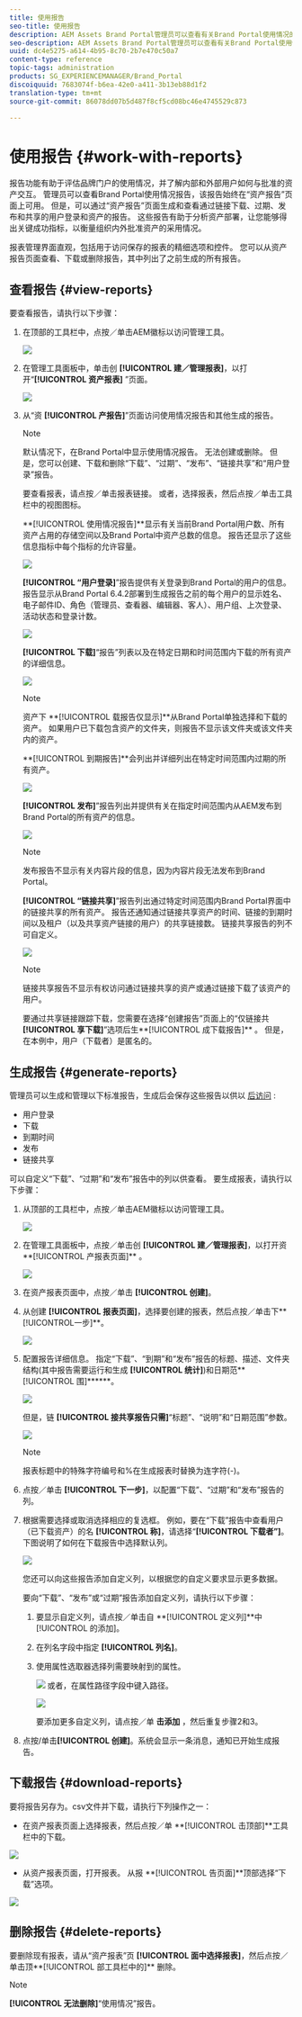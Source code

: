 ```yaml
---
title: 使用报告
seo-title: 使用报告
description: AEM Assets Brand Portal管理员可以查看有关Brand Portal使用情况的报告，以及创建、管理和查看有关通过Brand Portal共享的已下载、过期、发布和链接的资产的报告。
seo-description: AEM Assets Brand Portal管理员可以查看有关Brand Portal使用情况的报告，以及创建、管理和查看有关通过Brand Portal共享的已下载、过期、发布和链接的资产的报告。
uuid: dc4e5275-a614-4b95-8c70-2b7e470c50a7
content-type: reference
topic-tags: administration
products: SG_EXPERIENCEMANAGER/Brand_Portal
discoiquuid: 7683074f-b6ea-42e0-a411-3b13eb88d1f2
translation-type: tm+mt
source-git-commit: 86078dd07b5d487f8cf5cd08bc46e4745529c873

---
```



# 使用报告 {#work-with-reports}

报告功能有助于评估品牌门户的使用情况，并了解内部和外部用户如何与批准的资产交互。 管理员可以查看Brand Portal使用情况报告，该报告始终在“资产报告”页面上可用。 但是，可以通过“资产报告”页面生成和查看通过链接下载、过期、发布和共享的用户登录和资产的报告。 这些报告有助于分析资产部署，让您能够得出关键成功指标，以衡量组织内外批准资产的采用情况。

报表管理界面直观，包括用于访问保存的报表的精细选项和控件。 您可以从资产报告页面查看、下载或删除报告，其中列出了之前生成的所有报告。

## 查看报告 {#view-reports}

要查看报告，请执行以下步骤：

1. 在顶部的工具栏中，点按／单击AEM徽标以访问管理工具。

   ![](assets/aemlogo.png)

1. 在管理工具面板中，单击创 **[!UICONTROL 建／管理报表]**，以打开“**[!UICONTROL &#x200B;资产报表]** ”页面。

   ![](assets/access-asset-reports.png)

1. 从“资 **[!UICONTROL 产报告]**”页面访问使用情况报告和其他生成的报告。

   >[!NOTE]
   >
   >默认情况下，在Brand Portal中显示使用情况报告。 无法创建或删除。 但是，您可以创建、下载和删除“下载”、“过期”、“发布”、“链接共享”和“用户登录”报告。

   要查看报表，请点按／单击报表链接。 或者，选择报表，然后点按／单击工具栏中的视图图标。

   **[!UICONTROL 使用情况报告]**显示有关当前Brand Portal用户数、所有资产占用的存储空间以及Brand Portal中资产总数的信息。 报告还显示了这些信息指标中每个指标的允许容量。

   ![](assets/usage-report.png)

   **[!UICONTROL “用户登录]**”报告提供有关登录到Brand Portal的用户的信息。 报告显示从Brand Portal 6.4.2部署到生成报告之前的每个用户的显示姓名、电子邮件ID、角色（管理员、查看器、编辑器、客人）、用户组、上次登录、活动状态和登录计数。

   ![](assets/user-logins.png)

   **[!UICONTROL 下载]**“报告”列表以及在特定日期和时间范围内下载的所有资产的详细信息。

   ![](assets/download-report.png)

   >[!NOTE]
   >
   >资产下 **[!UICONTROL 载报告仅显示]**从Brand Portal单独选择和下载的资产。 如果用户已下载包含资产的文件夹，则报告不显示该文件夹或该文件夹内的资产。

   **[!UICONTROL 到期报告]**会列出并详细列出在特定时间范围内过期的所有资产。

   ![](assets/expiration-report.png)

   **[!UICONTROL 发布]**”报告列出并提供有关在指定时间范围内从AEM发布到Brand Portal的所有资产的信息。

   ![](assets/publish-report.png)

   >[!NOTE]
   >
   >发布报告不显示有关内容片段的信息，因为内容片段无法发布到Brand Portal。

   **[!UICONTROL “链接共享]**”报告列出通过特定时间范围内Brand Portal界面中的链接共享的所有资产。 报告还通知通过链接共享资产的时间、链接的到期时间以及租户（以及共享资产链接的用户）的共享链接数。 链接共享报告的列不可自定义。

   ![](assets/link-share-report.png)

   >[!NOTE]
   >
   >链接共享报告不显示有权访问通过链接共享的资产或通过链接下载了该资产的用户。
   >
   >
   >要通过共享链接跟踪下载，您需要在选择“创建报告”页面上的“仅链接共 **[!UICONTROL 享下载]**”选项后生**[!UICONTROL &#x200B;成下载报告]** 。 但是，在本例中，用户（下载者）是匿名的。

## 生成报告 {#generate-reports}

管理员可以生成和管理以下标准报告，生成后会保存这些报告以供以 [后访问](../using/brand-portal-reports.md#main-pars-header) :

* 用户登录
* 下载
* 到期时间
* 发布
* 链接共享

可以自定义“下载”、“过期”和“发布”报告中的列以供查看。 要生成报表，请执行以下步骤：

1. 从顶部的工具栏中，点按／单击AEM徽标以访问管理工具。

   ![](assets/aemlogo.png)

1. 在管理工具面板中，点按／单击创 **[!UICONTROL 建／管理报表]**，以打开资**[!UICONTROL &#x200B;产报表页面]** 。

   ![](assets/asset-reports.png)

1. 在资产报表页面中，点按／单击 **[!UICONTROL 创建]**。
1. 从创建 **[!UICONTROL 报表页面]**，选择要创建的报表，然后点按／单击下**[!UICONTROL &#x200B;一步]**。

   ![](assets/crete-report.png)

1. 配置报告详细信息。 指定“下载”、“到期”和“发布”报告的标题、描述、文件夹结构(其中报告需要运行和生成 **[!UICONTROL 统计]**)和日期范**[!UICONTROL &#x200B;围]******。

   ![](assets/create-report-page.png)

   但是，链 **[!UICONTROL 接共享报告只需]**“标题”、“说明”和“日期范围”参数。

   ![](assets/create-link-share-report.png)

   >[!NOTE]
   >
   >报表标题中的特殊字符编号和%在生成报表时替换为连字符(-)。

1. 点按／单击 **[!UICONTROL 下一步]**，以配置“下载”、“过期”和“发布”报告的列。
1. 根据需要选择或取消选择相应的复选框。 例如，要在“下载”报告中查看用户（已下载资产）的名 **[!UICONTROL 称]**，请选择“**[!UICONTROL &#x200B;下载者”]**。 下图说明了如何在下载报告中选择默认列。

   ![](assets/createdownloadreport.png)

   您还可以向这些报告添加自定义列，以根据您的自定义要求显示更多数据。

   要向“下载”、“发布”或“过期”报告添加自定义列，请执行以下步骤：

   1. 要显示自定义列，请点按／单击自 **[!UICONTROL 定义列]**中[!UICONTROL 的添加]。
   1. 在列名字段中指定 **[!UICONTROL 列名]**。
   1. 使用属性选取器选择列需要映射到的属性。

      ![](assets/property-picker.png)
或者，在属性路径字段中键入路径。

      ![](assets/property-path.png)

      要添加更多自定义列，请点按／单 **击添加** ，然后重复步骤2和3。

1. 点按/单击&#x200B;**[!UICONTROL 创建]**。系统会显示一条消息，通知已开始生成报告。

## 下载报告 {#download-reports}

要将报告另存为。csv文件并下载，请执行下列操作之一：

* 在资产报表页面上选择报表，然后点按／单 **[!UICONTROL 击顶部]**工具栏中的下载。

![](assets/download-asset-report.png)

* 从资产报表页面，打开报表。 从报 **[!UICONTROL 告页面]**顶部选择“下载”选项。

![](assets/download-report-fromwithin.png)

## 删除报告 {#delete-reports}

要删除现有报表，请从“资产报表”页 **[!UICONTROL 面中选择报表]**，然后点按／单击顶**[!UICONTROL &#x200B;部工具栏中的]** 删除。

>[!NOTE]
>
>**[!UICONTROL 无法删除]**“使用情况”报告。
